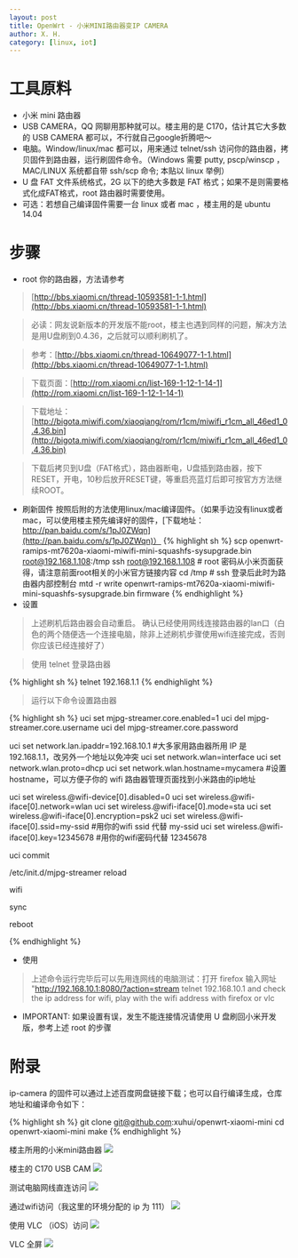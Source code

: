 ```yaml
---
layout: post
title: OpenWrt - 小米MINI路由器变IP CAMERA
author: X. H.
category: [linux, iot]
---
```


# 工具原料
* 小米 mini 路由器
* USB CAMERA，QQ 网聊用那种就可以。楼主用的是 C170，估计其它大多数的 USB CAMERA 都可以，不行就自己google折腾吧～
* 电脑。Window/linux/mac 都可以，用来通过 telnet/ssh 访问你的路由器，拷贝固件到路由器，运行刷固件命令。（Windows 需要 putty, pscp/winscp ，MAC/LINUX 系统都自带 ssh/scp 命令; 本贴以 linux 举例）
* U 盘 FAT 文件系统格式，2G 以下的绝大多数是 FAT 格式；如果不是则需要格式化成FAT格式，root 路由器时需要使用。
* 可选：若想自己编译固件需要一台 linux 或者 mac ，楼主用的是 ubuntu 14.04


# 步骤
* root 你的路由器，方法请参考
> [http://bbs.xiaomi.cn/thread-10593581-1-1.html](http://bbs.xiaomi.cn/thread-10593581-1-1.html)

> 必读：网友说新版本的开发版不能root，楼主也遇到同样的问题，解决方法是用U盘刷到0.4.36，之后就可以顺利刷机了。

> 参考：[http://bbs.xiaomi.cn/thread-10649077-1-1.html](http://bbs.xiaomi.cn/thread-10649077-1-1.html)

> 下载页面：[http://rom.xiaomi.cn/list-169-1-12-1-14-1](http://rom.xiaomi.cn/list-169-1-12-1-14-1)

> 下载地址：[http://bigota.miwifi.com/xiaoqiang/rom/r1cm/miwifi_r1cm_all_46ed1_0.4.36.bin](http://bigota.miwifi.com/xiaoqiang/rom/r1cm/miwifi_r1cm_all_46ed1_0.4.36.bin)

> 下载后拷贝到U盘（FAT格式），路由器断电，U盘插到路由器，按下RESET，开电，10秒后放开RESET键，等重启亮蓝灯后即可按官方方法继续ROOT。

* 刷新固件
按照后附的方法使用linux/mac编译固件。（如果手边没有linux或者mac，可以使用楼主预先编译好的固件，[下载地址：http://pan.baidu.com/s/1pJ0ZWqn](http://pan.baidu.com/s/1pJ0ZWqn)）
{% highlight sh %}
    scp openwrt-ramips-mt7620a-xiaomi-miwifi-mini-squashfs-sysupgrade.bin root@192.168.1.108:/tmp
    ssh root@192.168.1.108  # root 密码从小米页面获得，请注意前面root相关的小米官方链接内容
    cd /tmp    # ssh 登录后此时为路由器内部控制台
    mtd -r write openwrt-ramips-mt7620a-xiaomi-miwifi-mini-squashfs-sysupgrade.bin firmware
{% endhighlight %}
* 设置

> 上述刷机后路由器会自动重启。
> 确认已经使用网线连接路由器的lan口（白色的两个随便选一个连接电脑，除非上述刷机步骤使用wifi连接完成，否则你应该已经连接好了）

> 使用 telnet 登录路由器

{% highlight sh %}
telnet 192.168.1.1
{% endhighlight %}

> 运行以下命令设置路由器

{% highlight sh %}
uci set mjpg-streamer.core.enabled=1
uci del mjpg-streamer.core.username
uci del mjpg-streamer.core.password

uci set network.lan.ipaddr=192.168.10.1         #大多家用路由器所用 IP 是 192.168.1.1，改另外一个地址以免冲突
uci set network.wlan=interface
uci set network.wlan.proto=dhcp
uci set network.wlan.hostname=mycamera          #设置hostname，可以方便子你的 wifi 路由器管理页面找到小米路由的ip地址

uci set wireless.@wifi-device[0].disabled=0
uci set wireless.@wifi-iface[0].network=wlan
uci set wireless.@wifi-iface[0].mode=sta
uci set wireless.@wifi-iface[0].encryption=psk2
uci set wireless.@wifi-iface[0].ssid=my-ssid    #用你的wifi ssid 代替 my-ssid
uci set wireless.@wifi-iface[0].key=12345678    #用你的wifi密码代替 12345678

uci commit

/etc/init.d/mjpg-streamer reload

wifi

sync

reboot

{% endhighlight %}
* 使用

> 上述命令运行完毕后可以先用连网线的电脑测试：打开 firefox 输入网址 "http://192.168.10.1:8080/?action=stream
>  telnet 192.168.10.1 and check the ip address for wifi, play with the wifi address with firefox or vlc
> 

* IMPORTANT: 如果设置有误，发生不能连接情况请使用 U 盘刷回小米开发版，参考上述 root 的步骤

# 附录

ip-camera 的固件可以通过上述百度网盘链接下载；也可以自行编译生成，仓库地址和编译命令如下：

{% highlight sh %}
git clone git@github.com:xuhui/openwrt-xiaomi-mini
cd openwrt-xiaomi-mini
make
{% endhighlight %}

楼主所用的小米mini路由器
![](/images/extra/ip-camera-01.jpg)

楼主的 C170 USB CAM
![](/images/extra/ip-camera-02.jpg)

测试电脑网线直连访问
![](/images/extra/ip-camera-03.png)

通过wifi访问（我这里的环境分配的 ip 为 111）
![](/images/extra/ip-camera-04.png)

使用 VLC （iOS）访问
![](/images/extra/ip-camera-05.jpg)

VLC 全屏
![](/images/extra/ip-camera-06.jpg)


